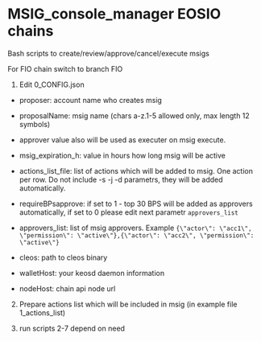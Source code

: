 # MSIG_console_manager EOSIO chains

Bash scripts to create/review/approve/cancel/execute msigs

For FIO chain switch to branch FIO

1. Edit 0_CONFIG.json
- proposer: account name who creates msig
- proposalName: msig name (chars a-z.1-5 allowed only, max length 12 symbols)
- approver value also will be used as executer on msig execute.
- msig_expiration_h: value in hours how long msig will be active

- actions_list_file: list of actions which will be added to msig. One action per row. Do not include -s -j -d parametrs, they will be added automatically.

- requireBPsapprove: if set to 1 - top 30 BPS will be added as approvers automatically, if set to 0 please edit next parametr `approvers_list`
- approvers_list: list of msig approvers. Example `{\"actor\": \"acc1\", \"permission\": \"active\"},{\"actor\": \"acc2\", \"permission\": \"active\"}`

- cleos: path to cleos binary
- walletHost: your keosd daemon information
- nodeHost: chain api node url

2. Prepare actions list which will be included in msig (in example file 1_actions_list)

3. run scripts 2-7 depend on need